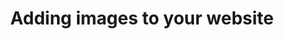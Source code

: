 ---
title: "Adding images to your website"
blurb: "They say a picture is worth a thousand words. In this section you'll learn about how to add images to your website"
content_type: project
project_submission_type: nosubmit
flavours: 
- none
---
